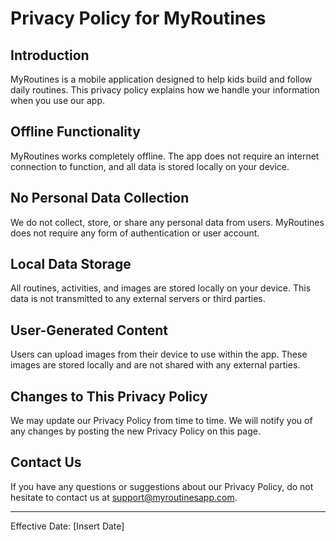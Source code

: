 
# Privacy Policy for MyRoutines

## Introduction
MyRoutines is a mobile application designed to help kids build and follow daily routines. This privacy policy explains how we handle your information when you use our app.

## Offline Functionality
MyRoutines works completely offline. The app does not require an internet connection to function, and all data is stored locally on your device.

## No Personal Data Collection
We do not collect, store, or share any personal data from users. MyRoutines does not require any form of authentication or user account.

## Local Data Storage
All routines, activities, and images are stored locally on your device. This data is not transmitted to any external servers or third parties.

## User-Generated Content
Users can upload images from their device to use within the app. These images are stored locally and are not shared with any external parties.

## Changes to This Privacy Policy
We may update our Privacy Policy from time to time. We will notify you of any changes by posting the new Privacy Policy on this page.

## Contact Us
If you have any questions or suggestions about our Privacy Policy, do not hesitate to contact us at support@myroutinesapp.com.

---

Effective Date: [Insert Date]
